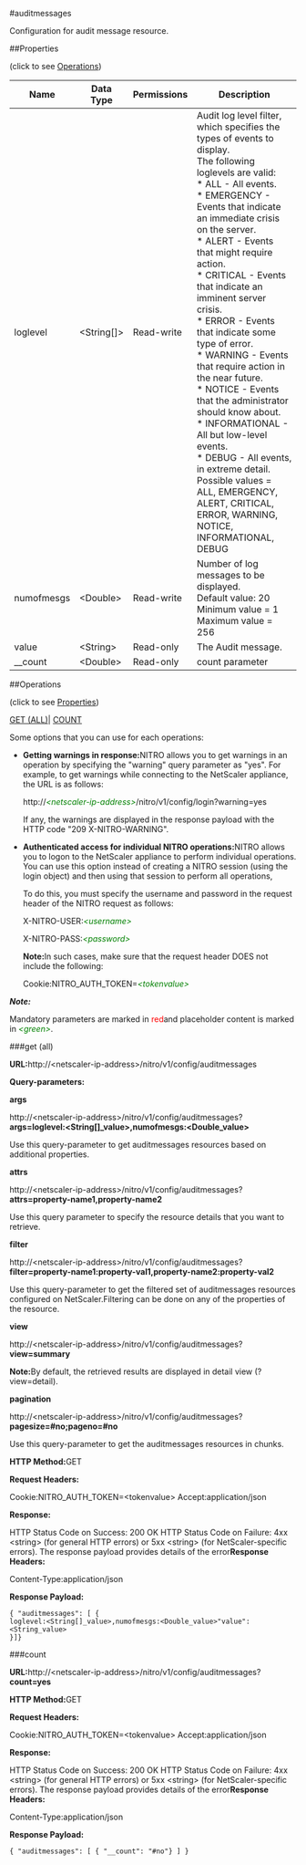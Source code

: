 #auditmessages

Configuration for audit message resource.


##Properties 
<span>(click to see [Operations](#opera))</span>


<table><thead><tr><th>Name</th><th>Data Type</th><th>Permissions</th><th>Description</th></tr></thead><tbody><tr><td>loglevel</td><td>&lt;String[]></td><td>Read-write</td><td>Audit log level filter, which specifies the types of events to display. <br>The following loglevels are valid:<br>* ALL - All events.<br>* EMERGENCY - Events that indicate an immediate crisis on the server.<br>* ALERT - Events that might require action.<br>* CRITICAL - Events that indicate an imminent server crisis.<br>* ERROR - Events that indicate some type of error.<br>* WARNING - Events that require action in the near future.<br>* NOTICE - Events that the administrator should know about.<br>* INFORMATIONAL - All but low-level events.<br>* DEBUG - All events, in extreme detail.<br>Possible values = ALL, EMERGENCY, ALERT, CRITICAL, ERROR, WARNING, NOTICE, INFORMATIONAL, DEBUG</td></tr><tr><td>numofmesgs</td><td>&lt;Double></td><td>Read-write</td><td>Number of log messages to be displayed.<br>Default value: 20<br>Minimum value = 1<br>Maximum value = 256</td></tr><tr><td>value</td><td>&lt;String></td><td>Read-only</td><td>The Audit message.</td></tr><tr><td>__count</td><td>&lt;Double></td><td>Read-only</td><td>count parameter</td></tr></tbody></table>
##Operations 
<span>(click to see [Properties](#prope))</span>


[GET (ALL)](#ge)| [COUNT](#)


Some options that you can use for each operations:
<ul><li><p><b>Getting warnings in response:</b>NITRO allows you to get warnings in an operation by specifying the "warning" query parameter as "yes". For example, to get warnings while connecting to the NetScaler appliance, the URL is as follows:</p><p>http://<span style="color:green;font-style:italic;">&lt;netscaler-ip-address&gt;</span>/nitro/v1/config/login?warning=yes</p><p>If any, the warnings are displayed in the response payload with the HTTP code "209 X-NITRO-WARNING".</p></li><li><p><b>Authenticated access for individual NITRO operations:</b>NITRO allows you to logon to the NetScaler appliance to perform individual operations. You can use this option instead of creating a NITRO session (using the login object) and then using that session to perform all operations,</p><p>To do this, you must specify the username and password in the request header of the NITRO request as follows:</p><p>X-NITRO-USER:<span style="color:green;font-style:italic;">&lt;username&gt;</span></p><p>X-NITRO-PASS:<span style="color:green;font-style:italic;">&lt;password&gt;</span></p><p><b>Note:</b>In such cases, make sure that the request header DOES not include the following:</p><p>Cookie:NITRO_AUTH_TOKEN=<span style="color:green;font-style:italic;">&lt;tokenvalue&gt;</span></p></li></ul>



***Note:*** 
Mandatory parameters are marked in <span style="color:#FF0000;">red</span>and placeholder content is marked in <span style="color:green;font-style:italic">&lt;green&gt;</span>.

###get (all)



<b>URL:</b>http://&lt;netscaler-ip-address&gt;/nitro/v1/config/auditmessages
<b>Query-parameters:</b>
<b>args</b>
http://&lt;netscaler-ip-address&gt;/nitro/v1/config/auditmessages?<b>args=loglevel:&lt;String[]_value&gt;,numofmesgs:&lt;Double_value&gt;</b>
Use this query-parameter to get auditmessages resources based on additional properties.


<b>attrs</b>
http://&lt;netscaler-ip-address&gt;/nitro/v1/config/auditmessages?<b>attrs=property-name1,property-name2</b>
Use this query parameter to specify the resource details that you want to retrieve.


<b>filter</b>
http://&lt;netscaler-ip-address&gt;/nitro/v1/config/auditmessages?<b>filter=property-name1:property-val1,property-name2:property-val2</b>
Use this query-parameter to get the filtered set of auditmessages resources configured on NetScaler.Filtering can be done on any of the properties of the resource.


<b>view</b>
http://&lt;netscaler-ip-address&gt;/nitro/v1/config/auditmessages?<b>view=summary</b>
<b>Note:</b>By default, the retrieved results are displayed in detail view (?view=detail).


<b>pagination</b>
http://&lt;netscaler-ip-address&gt;/nitro/v1/config/auditmessages?<b>pagesize=#no;pageno=#no</b>
Use this query-parameter to get the auditmessages resources in chunks.



<b>HTTP Method:</b>GET
<b>Request Headers:</b>

Cookie:NITRO_AUTH_TOKEN=&lt;tokenvalue&gt;Accept:application/json

<b>Response:</b>
HTTP Status Code on Success: 200 OKHTTP Status Code on Failure: 4xx &lt;string&gt; (for general HTTP errors) or 5xx &lt;string&gt; (for NetScaler-specific errors). The response payload provides details of the error<b>Response Headers:</b>

Content-Type:application/json

<b>Response Payload: </b>```{ "auditmessages": [ {loglevel:<String[]_value>,numofmesgs:<Double_value>"value":<String_value>}]}```



###count



<b>URL:</b>http://&lt;netscaler-ip-address&gt;/nitro/v1/config/auditmessages?<b>count=yes</b>
<b>HTTP Method:</b>GET
<b>Request Headers:</b>

Cookie:NITRO_AUTH_TOKEN=&lt;tokenvalue&gt;Accept:application/json

<b>Response:</b>
HTTP Status Code on Success: 200 OKHTTP Status Code on Failure: 4xx &lt;string&gt; (for general HTTP errors) or 5xx &lt;string&gt; (for NetScaler-specific errors). The response payload provides details of the error<b>Response Headers:</b>

Content-Type:application/json

<b>Response Payload: </b>```{ "auditmessages": [ { "__count": "#no"} ] }```



